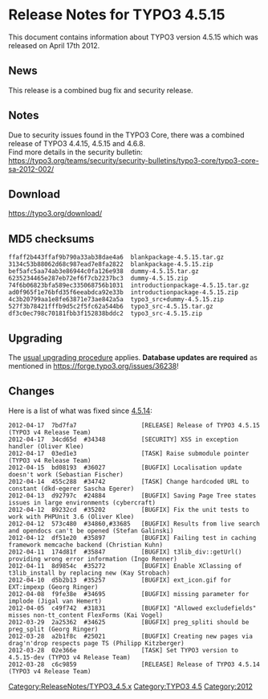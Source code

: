 Release Notes for TYPO3 4.5.15
==============================

This document contains information about TYPO3 version 4.5.15 which was
released on April 17th 2012.

News
----

This release is a combined bug fix and security release.

Notes
-----

Due to security issues found in the TYPO3 Core, there was a combined
release of TYPO3 4.4.15, 4.5.15 and 4.6.8.\
Find more details in the security bulletin:
<https://typo3.org/teams/security/security-bulletins/typo3-core/typo3-core-sa-2012-002/>

Download
--------

<https://typo3.org/download/>

MD5 checksums
-------------

    ffaff2b443ffaf9b790a33ab38dae4a6  blankpackage-4.5.15.tar.gz
    3134c53b88062d68c987ead7e8fa2822  blankpackage-4.5.15.zip
    bef5afc5aa74ab3e86944c0fa126e938  dummy-4.5.15.tar.gz
    6235234465e287eb72ef6f7cb2237bc3  dummy-4.5.15.zip
    74f6b06823bfa589ec335068756b1031  introductionpackage-4.5.15.tar.gz
    ad0f965f1e76bfd35f6eeabdca92e33b  introductionpackage-4.5.15.zip
    4c3b20799aa1e8fe63871e73ae842a5a  typo3_src+dummy-4.5.15.zip
    527f3b78421fffb9d5c2f5fc62a544b6  typo3_src-4.5.15.tar.gz
    df3c0ec798c70181fbb3f152838bddc2  typo3_src-4.5.15.zip

Upgrading
---------

The [usual upgrading
procedure](https://docs.typo3.org/typo3cms/InstallationGuide/) applies.
**Database updates are required** as mentioned in
<https://forge.typo3.org/issues/36238>!

Changes
-------

Here is a list of what was fixed since
[4.5.14](TYPO3_4.5.14 "wikilink"):

    2012-04-17  7bd7fa7                  [RELEASE] Release of TYPO3 4.5.15 (TYPO3 v4 Release Team)
    2012-04-17  34cd65d  #34348          [SECURITY] XSS in exception handler (Oliver Klee)
    2012-04-17  03ed1e3                  [TASK] Raise submodule pointer (TYPO3 v4 Release Team)
    2012-04-15  bd08193  #36027          [BUGFIX] Localisation update doesn't work (Sebastian Fischer)
    2012-04-14  455c288  #34742          [TASK] Change hardcoded URL to constant (dkd-egerer Sascha Egerer)
    2012-04-13  d92797c  #24884          [BUGFIX] Saving Page Tree states issues in large environments (cybercraft)
    2012-04-12  89232cd  #35202          [BUGFIX] Fix the unit tests to work with PHPUnit 3.6 (Oliver Klee)
    2012-04-12  573c480  #34860,#33685   [BUGFIX] Results from live search and opendocs can't be opened (Stefan Galinski)
    2012-04-12  df51e20  #35897          [BUGFIX] Failing test in caching framework memcache backend (Christian Kuhn)
    2012-04-11  174d81f  #35847          [BUGFIX] t3lib_div::getUrl() providing wrong error information (Ingo Renner)
    2012-04-11  8d9854c  #35272          [BUGFIX] Enable XClassing of t3lib_install by replacing new (Kay Strobach)
    2012-04-10  d5b2b13  #35257          [BUGFIX] ext_icon.gif for EXT:impexp (Georg Ringer)
    2012-04-08  f9fe38e  #34695          [BUGFIX] missing parameter for implode (Jigal van Hemert)
    2012-04-05  c49f742  #31831          [BUGFIX] "Allowed excludefields" misses non-tt_content FlexForms (Kai Vogel)
    2012-03-29  2a25362  #34625          [BUGFIX] preg_spliti should be preg_split (Georg Ringer)
    2012-03-28  a2b1f8c  #25021          [BUGFIX] Creating new pages via drag'n'drop respects page TS (Philipp Kitzberger)
    2012-03-28  02e366e                  [TASK] Set TYPO3 version to 4.5.15-dev (TYPO3 v4 Release Team)
    2012-03-28  c6c9859                  [RELEASE] Release of TYPO3 4.5.14 (TYPO3 v4 Release Team)

<Category:ReleaseNotes/TYPO3_4.5.x> [Category:TYPO3
4.5](Category:TYPO3_4.5 "wikilink") <Category:2012>
